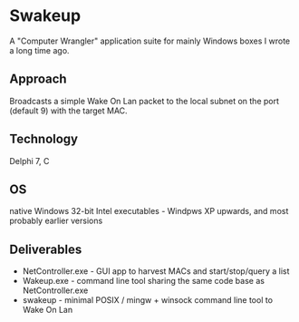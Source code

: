 Swakeup
=======


A "Computer Wrangler" application suite for mainly Windows boxes I wrote a long time ago.

## Approach
Broadcasts a simple Wake On Lan packet to the local subnet on the port (default 9) with the target MAC.


## Technology

Delphi 7, C


## OS

native Windows 32-bit Intel executables - Windpws XP upwards, and most probably earlier versions

## Deliverables

* NetController.exe - GUI app to harvest  MACs and start/stop/query a list
* Wakeup.exe - command line tool sharing the same code base as NetController.exe
* swakeup - minimal POSIX / mingw + winsock command line tool to Wake On Lan

